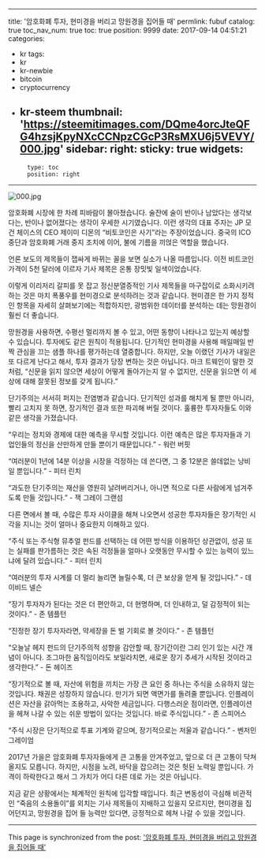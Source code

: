 
---
title: '암호화폐 투자, 현미경을 버리고 망원경을 집어들 때'
permlink: fubuf
catalog: true
toc_nav_num: true
toc: true
position: 9999
date: 2017-09-14 04:51:21
categories:
- kr
tags:
- kr
- kr-newbie
- bitcoin
- cryptocurrency
- kr-steem
thumbnail: 'https://steemitimages.com/DQme4orcJteQFG4hzsjKpyNXcCCNpzCGcP3RsMXU6j5VEVY/000.jpg'
sidebar:
    right:
        sticky: true
widgets:
    -
        type: toc
        position: right
---


![000.jpg](https://steemitimages.com/DQme4orcJteQFG4hzsjKpyNXcCCNpzCGcP3RsMXU6j5VEVY/000.jpg)

암호화폐 시장에 한 차례 피바람이 몰아쳤습니다. 술잔에 술이 반이나 남았다는 생각보다는, 반이나 없어졌다는 생각이 우세한 시기였습니다. 이런 생각의 대표 주자는 JP 모건 체이스의 CEO 제이미 디몬의 “비토코인은 사기”라는 주장이었습니다. 중국의 ICO 중단과 암호화폐 거래 중지 조치에 이어, 불에 기름을 끼얹은 역할을 했습니다.
 
언론 보도의 제목들이 잽싸게 바뀌는 꼴을 보면 실소가 나올 따름입니다. 이전 비트코인 가격이 5천 달러에 이르자 기사 제목은 온통 장밋빛 일색이었습니다.
 
이렇게 이리저리 갈피를 못 잡고 정신분열증적인 기사 제목들을 마구잡이로 소화시키려 하는 것은 마치 폭풍우를 현미경으로 분석하려는 것과 같습니다. 현미경은 한 가지 정적인 항목을 자세히 살펴보기에는 적합하지만, 광범위한 데이터를 분석하는 데는 망원경이 훨씬 더 좋습니다.
 
망원경을 사용하면, 수평선 멀리까지 볼 수 있고, 어떤 동향이 나타나고 있는지 예상할 수 있습니다. 투자에도 같은 원칙이 적용됩니다. 단기적인 현미경을 사용해 매일매일 반짝 관심을 끄는 샘플 하나를 평가하는데 열중합니다. 하지만, 오늘 이랬던 기사가 내일은 또 다르게 난다고 해서, 투자 결과가 당장 변하는 것은 아닙니다. 마크 트웨인이 말한 것처럼, “신문을 읽지 않으면 세상이 어떻게 돌아가는지 알 수 없지만, 신문을 읽으면 이 세상에 대해 잘못된 정보를 갖게 됩니다.”
 
단기주의는 서서히 퍼지는 전염병과 같습니다. 단기적인 성과를 해치게 될 뿐만 아니라, 빨리 고치지 못 하면, 장기적인 결과 또한 파괴해 버릴 것이다. 훌륭한 투자자들도 이와 같은 생각을 가졌습니다.
 
“우리는 정치와 경제에 대한 예측을 무시할 것입니다. 이런 예측은 많은 투자자들과 기업인들의 정신을 산만하게 만들 뿐이기 때문입니다.” - 워런 버핏
 
“여러분이 1년에 14분 이상을 시장을 걱정하는 데 쓴다면, 그 중 12분은 쓸데없는 낭비일 뿐입니다.” - 피터 린치
 
“과도한 단기주의는 재산을 영원히 날려버리거나, 아니면 적으로 다른 사람에게 넘겨주도록 만들 것입니다.” - 잭 그레이 그랜섬
 
다른 면에서 볼 때, 수많은 투자 사이클을 해쳐 나오면서 성공한 투자자들은 장기적인 시각을 지니는 것이 얼마나 중요한지 이해하고 있다.
 
“주식 또는 주식형 뮤추얼 펀드를 선택하는 데 어떤 방식을 이용하던 상관없이, 성공 또는 실패를 판가름하는 것은 속된 걱정들을 얼마나 오랫동안 무시할 수 있는 능력이 있느냐에 달려 있습니다.” - 피터 린치
 
“여러분의 투자 시계를 더 멀리 늘리면 늘릴수록, 더 큰 보상을 얻게 될 것입니다.” - 데이비드 넬슨
 
“장기 투자자가 된다는 것은 더 편안하고, 더 현명하며, 더 인내하고, 덜 감정적이 되는 것이다.” - 존 템플턴
 
“진정한 장기 투자자라면, 약세장을 돈 벌 기회로 볼 것이다.” - 존 템플턴
 
“오늘날 헤지 펀드의 단기주의적 성향을 감안할 때, 장기간이란 그리 인기 있는 시간 개념이 아니다. 조그마한 움직임이라도 보일라치면, 새로운 장기 추세가 시작된 것이라고 생각한다.” - 돈 헤이즈
 
“장기적으로 볼 때, 자산에 위험을 끼치는 가장 큰 요인 중 하나는 주식을 소유하지 않는 것입니다. 채권은 성장하지 않습니다. 만기가 되면 액면가를 돌려줄 뿐입니다. 인플레이션은 자산을 갉아먹는 조용하고, 사악한 세금입니다. 다행스러운 점이라면, 인플레이션을 헤쳐 나갈 수 있는 쉬운 방법이 있다는 것입니다. 바로 주식입니다.” - 존 스피어스
 
“주식 시장은 단기적으로 투표 기계와 같으며, 장기적으로는 저울과 같습니다.” - 벤저민 그레이엄
 
2017년 가을은 암호화폐 투자자들에게 큰 고통을 안겨주었고, 앞으로 더 큰 고통이 닥쳐올지도 모릅니다. 하지만, 시점을 노려, 바닥을 잡으려는 것은 헛된 노력일 뿐입니다. 가격이 하락한다고 해서 그 가치가 어디 다른 데로 가는 것은 아닙니다. 
 
지금 같은 상황에서는 체계적인 원칙에 입각할 때입니다. 최근 변동성이 극심해 비관적인 “죽음의 소용돌이”를 외치는 기사 제목들이 지배하고 있을지 모르지만, 현미경을 집어던지고, 망원경을 집어 들 능력만 있다면, 긍정적으로 헤쳐 나갈 수 있을 것입니다.

- - -

This page is synchronized from the post: ['암호화폐 투자, 현미경을 버리고 망원경을 집어들 때'](https://steemit.com/@pius.pius/fubuf)

